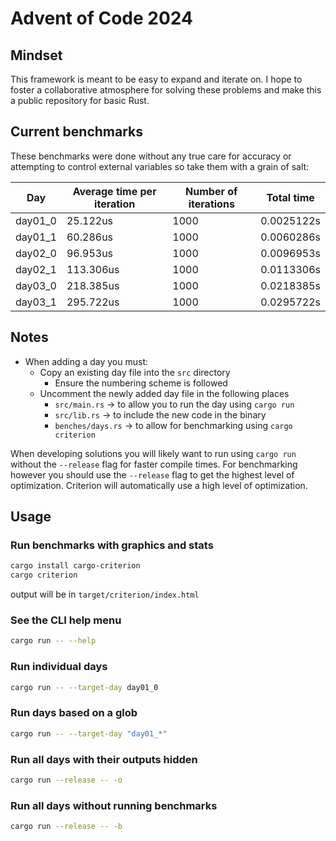 # Advent of Code 2024

## Mindset

This framework is meant to be easy to expand and iterate on. I hope to foster a collaborative atmosphere for solving these problems and make this a public repository for basic Rust.

## Current benchmarks

These benchmarks were done without any true care for accuracy or attempting to control external variables so take them with a grain of salt:

|   Day   | Average time per iteration | Number of iterations | Total time |
| ------- | -------------------------- | -------------------- | ---------- |
| day01_0 |                   25.122us |                 1000 | 0.0025122s |
| day01_1 |                   60.286us |                 1000 | 0.0060286s |
| day02_0 |                   96.953us |                 1000 | 0.0096953s |
| day02_1 |                  113.306us |                 1000 | 0.0113306s |
| day03_0 |                  218.385us |                 1000 | 0.0218385s |
| day03_1 |                  295.722us |                 1000 | 0.0295722s |

## Notes

- When adding a day you must:
  - Copy an existing day file into the `src` directory
    - Ensure the numbering scheme is followed
  - Uncomment the newly added day file in the following places
    - `src/main.rs` -> to allow you to run the day using `cargo run`
    - `src/lib.rs` -> to include the new code in the binary
    - `benches/days.rs` -> to allow for benchmarking using `cargo criterion`

When developing solutions you will likely want to run using `cargo run` without the `--release` flag for faster compile times. For benchmarking however you should use the `--release` flag to get the highest level of optimization. Criterion will automatically use a high level of optimization.

## Usage
### Run benchmarks with graphics and stats
``` bash
cargo install cargo-criterion
cargo criterion
```
output will be in `target/criterion/index.html`

### See the CLI help menu
``` bash
cargo run -- --help
```

### Run individual days
``` bash
cargo run -- --target-day day01_0
```

### Run days based on a glob
``` bash
cargo run -- --target-day "day01_*"
```

### Run all days with their outputs hidden
``` bash
cargo run --release -- -o
```

### Run all days without running benchmarks
``` bash
cargo run --release -- -b
```
